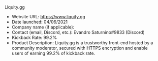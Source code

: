 Liquity.gg
- Website URL: https://www.liquity.gg
- Date launched: 04/06/2021
- Company name (if applicable): 
- Contact (email, Discord, etc.): Evandro Saturnino#9833 (Discord)
- Kickback Rate: 99.2%
- Product Description: Liquity.gg is a trustworthy front-end hosted by a community moderator, secured with HTTPS encryption and enable users of earning 99.2% of kickback rate.
